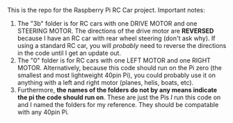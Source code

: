 This is the repo for the Raspberry Pi RC Car project. Important notes:
1. The "3b" folder is for RC cars with one DRIVE MOTOR and one STEERING MOTOR. The directions of the drive motor are **REVERSED** because I have an RC car with rear wheel steering (don't ask why). If using a standard RC car, you will _probably_ need to reverse the directions in the code until I get an update out. 
2. The "0" folder is for RC cars with one LEFT MOTOR and one RIGHT MOTOR. Alternatively, because this code should run on the Pi zero (the smallest and most lightweight 40pin Pi), you could probably use it on anything with a left and right motor (planes, helis, boats, etc).
3. Furthermore, **the names of the folders do not by any means indicate the pi the code should run on**. These are just the Pis _I_ run this code on and I named the folders for my reference. They should be compatable with any 40pin Pi.
 

